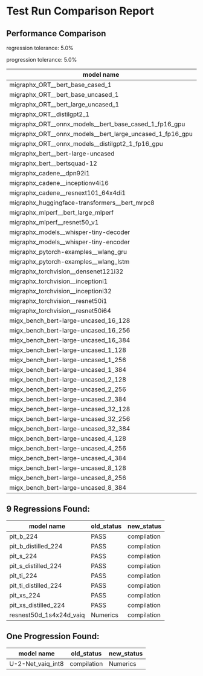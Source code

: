 # Test Run Comparison Report

## Performance Comparison

regression tolerance: 5.0%

progression tolerance: 5.0%

|model name|exit_status|analysis|old_time_ms|new_time_ms|change_ms|percent_change|
|---|---|---|---|---|---|---|
|migraphx_ORT__bert_base_cased_1|PASS|within tol|87.6334|85.632|-2.0014|-2.28%|
|migraphx_ORT__bert_base_uncased_1|PASS|within tol|85.3994|86.1524|0.753|0.88%|
|migraphx_ORT__bert_large_uncased_1|PASS|within tol|256.5969|260.9527|4.3558|1.7%|
|migraphx_ORT__distilgpt2_1|PASS|within tol|30.7755|31.2671|0.4916|1.6%|
|migraphx_ORT__onnx_models__bert_base_cased_1_fp16_gpu|Numerics|within tol|86.3572|83.0977|-3.2595|-3.77%|
|migraphx_ORT__onnx_models__bert_large_uncased_1_fp16_gpu|Numerics|within tol|253.9125|244.0676|-9.845|-3.88%|
|migraphx_ORT__onnx_models__distilgpt2_1_fp16_gpu|Numerics|progression|47.5236|40.5572|-6.9664|-14.66%|
|migraphx_bert__bert-large-uncased|PASS|within tol|391.3823|410.0501|18.6678|4.77%|
|migraphx_bert__bertsquad-12|PASS|within tol|95.0233|95.476|0.4527|0.48%|
|migraphx_cadene__dpn92i1|PASS|progression|216.5309|186.2736|-30.2573|-13.97%|
|migraphx_cadene__inceptionv4i16|PASS|regression|6484.9076|7257.2016|772.294|11.91%|
|migraphx_cadene__resnext101_64x4di1|PASS|progression|433.132|330.1171|-103.015|-23.78%|
|migraphx_huggingface-transformers__bert_mrpc8|PASS|within tol|410.4351|420.8|10.3649|2.53%|
|migraphx_mlperf__bert_large_mlperf|Numerics|progression|735.5786|456.7549|-278.8237|-37.91%|
|migraphx_mlperf__resnet50_v1|PASS|regression|95.932|100.8666|4.9345|5.14%|
|migraphx_models__whisper-tiny-decoder|PASS|regression|32.7376|40.8811|8.1435|24.88%|
|migraphx_models__whisper-tiny-encoder|Numerics|within tol|182.9053|182.9736|0.0683|0.04%|
|migraphx_pytorch-examples__wlang_gru|PASS|progression|75.3095|70.2852|-5.0243|-6.67%|
|migraphx_pytorch-examples__wlang_lstm|PASS|within tol|40.4146|41.0543|0.6397|1.58%|
|migraphx_torchvision__densenet121i32|PASS|progression|1520.7474|1377.2882|-143.4593|-9.43%|
|migraphx_torchvision__inceptioni1|PASS|regression|207.9864|258.7426|50.7562|24.4%|
|migraphx_torchvision__inceptioni32|PASS|regression|6147.702|6648.7116|501.0096|8.15%|
|migraphx_torchvision__resnet50i1|PASS|regression|83.9822|99.4756|15.4934|18.45%|
|migraphx_torchvision__resnet50i64|PASS|regression|5294.3099|6088.0794|793.7695|14.99%|
|migx_bench_bert-large-uncased_16_128|PASS|within tol|2619.4048|2688.5782|69.1734|2.64%|
|migx_bench_bert-large-uncased_16_256|PASS|progression|4790.3523|4097.8175|-692.5348|-14.46%|
|migx_bench_bert-large-uncased_16_384|Numerics|regression|5909.4044|6359.273|449.8686|7.61%|
|migx_bench_bert-large-uncased_1_128|PASS|regression|167.4284|188.254|20.8255|12.44%|
|migx_bench_bert-large-uncased_1_256|PASS|regression|277.8511|380.8856|103.0345|37.08%|
|migx_bench_bert-large-uncased_1_384|PASS|progression|417.6275|392.6775|-24.95|-5.97%|
|migx_bench_bert-large-uncased_2_128|PASS|regression|397.0189|464.1775|67.1586|16.92%|
|migx_bench_bert-large-uncased_2_256|PASS|regression|606.1018|646.0645|39.9627|6.59%|
|migx_bench_bert-large-uncased_2_384|PASS|progression|955.4131|845.906|-109.5072|-11.46%|
|migx_bench_bert-large-uncased_32_128|PASS|progression|5674.5633|5134.5125|-540.0507|-9.52%|
|migx_bench_bert-large-uncased_32_256|PASS|regression|8091.1831|8841.4288|750.2457|9.27%|
|migx_bench_bert-large-uncased_32_384|Numerics|within tol|11395.1832|11939.3575|544.1743|4.78%|
|migx_bench_bert-large-uncased_4_128|PASS|within tol|726.0484|745.4025|19.3541|2.67%|
|migx_bench_bert-large-uncased_4_256|PASS|within tol|1137.2611|1125.1086|-12.1525|-1.07%|
|migx_bench_bert-large-uncased_4_384|PASS|regression|1570.3202|1749.2347|178.9145|11.39%|
|migx_bench_bert-large-uncased_8_128|PASS|regression|1343.2826|1532.455|189.1724|14.08%|
|migx_bench_bert-large-uncased_8_256|PASS|regression|2100.1059|2403.9663|303.8603|14.47%|
|migx_bench_bert-large-uncased_8_384|PASS|within tol|3025.6443|3127.1362|101.492|3.35%|

## 9 Regressions Found:

|model name|old_status|new_status|
|---|---|---|
|pit_b_224|PASS|compilation|
|pit_b_distilled_224|PASS|compilation|
|pit_s_224|PASS|compilation|
|pit_s_distilled_224|PASS|compilation|
|pit_ti_224|PASS|compilation|
|pit_ti_distilled_224|PASS|compilation|
|pit_xs_224|PASS|compilation|
|pit_xs_distilled_224|PASS|compilation|
|resnest50d_1s4x24d_vaiq|Numerics|compilation|

## One Progression Found:

|model name|old_status|new_status|
|---|---|---|
|U-2-Net_vaiq_int8|compilation|Numerics|


